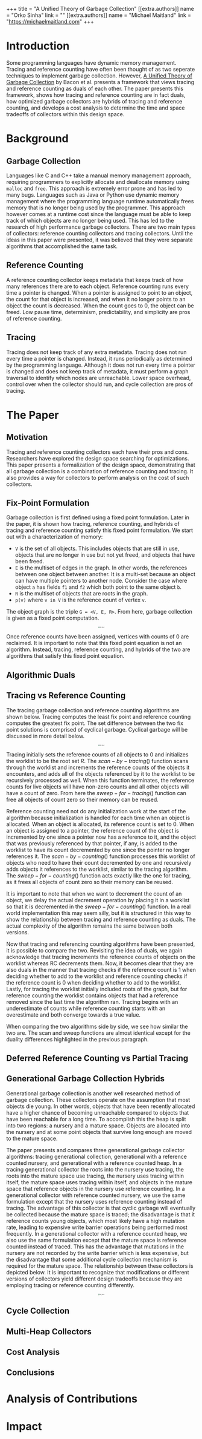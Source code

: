 +++
title = "A Unified Theory of Garbage Collection"
[[extra.authors]]
name = "Orko Sinha"
link = ""
[[extra.authors]]
name = "Michael Maitland"
link = "https://michaelmaitland.com"
+++

# Introduction
Some programming languages have dynamic memory management. Tracing and reference counting have often been thought of as two seperate techniques to implement garbage collection. However, [A Unified Theory of Garbage Collection](https://dl.acm.org/doi/10.1145/1028976.1028982) by Bacon et al. presents a framework that views tracing and reference counting as duals of each other. The paper presents this framework, shows how tracing and reference counting are in fact duals, how optimized garbage collectors are hybrids of tracing and reference counting, and develops a cost analysis to determine the time and space tradeoffs of collectors within this design space.

# Background
## Garbage Collection
Languages like C and C++ take a manual memory management approach, requiring programmers to explicitly allocate and deallocate memory using `malloc` and `free`. This approach is extremely error prone and has led to many bugs. Languages such as Java or Python use dynamic memory management where the programming language runtime automatically frees memory that is no longer being used by the programmer. This approach however comes at a runtime cost since the language must be able to keep track of which objects are no longer being used. This has led to the research of high performance garbage collectors. There are two main types of collectors: reference counting collectors and tracing collectors. Until the ideas in this paper were presented, it was believed that they were separate algorithms that accomplished the same task.

## Reference Counting

A reference counting collector keeps metadata that keeps track of how many references there are to each object. Reference counting runs every time a pointer is changed. When a pointer is assigned to point to an object, the count for that object is increased, and when it no longer points to an object the count is decreased. When the count goes to 0, the object can be freed. Low pause time, determinism, predictability, and simplicity are pros of reference counting.

## Tracing

Tracing does not keep track of any extra metadata. Tracing does not run every time a pointer is changed. Instead, it runs periodically as determined by the programming language. Although it does not run every time a pointer is changed and does not keep track of metadata, it must perform a graph traversal to identify which nodes are unreachable. Lower space overhead, control over when the collector should run, and cycle collection are pros of tracing. 

# The Paper

## Motivation

Tracing and reference counting collectors each have their pros and cons. Researchers have explored the design space searching for optimizations. This paper presents a formalization of the design space, demonstrating that all garbage collection is a combination of reference counting and tracing. It also provides a way for collectors to perform analysis on the cost of such collectors.

## Fix-Point Formulation

Garbage collection is first defined using a fixed point formulation. Later in the paper, it is shown how tracing, reference counting, and hybrids of tracing and reference counting satisfy this fixed point formulation. We start out with a characterization of memory:
* `V` is the set of all objects. This includes objects that are still in use, objects that are no longer in use but not yet freed, and objects that have been freed. 
* `E` is the multiset of edges in the graph. In other words, the references between one object between another. It is a multi-set because an object can have multiple pointers to another node. Consider the case where object `a` has fields `f1` and `f2` which both point to the same object `b`.
* `R` is the multiset of objects that are roots in the graph.
* `p(v)` where `v in V` is the reference count of vertex `v`.

The object graph is the triple `G = <V, E, R>`. From here, garbage collection is given as a fixed point computation.

<p align="center">
<img src="FP.png" alt="alt_text" title="image_tooltip" style="zoom:25%;" />
</p>

Once reference counts have been assigned, vertices with counts of 0 are reclaimed. It is important to note that this fixed point equation is not an algorithm. Instead, tracing, reference counting, and hybrids of the two are algorithms that satisfy this fixed point equation.

## Algorithmic Duals
## Tracing vs Reference Counting

The tracing garbage collection and reference counting algorithms are shown below. Tracing computes the least fix point and reference counting computes the greatest fix point. The set difference between the two fix point solutions is comprised of cyclical garbage. Cyclical garbage will be discussed in more detail below.

<p align="center">
<img src="TAndRC.png" alt="alt_text" title="image_tooltip" style="zoom:25%;" />
</p>

Tracing initially sets the reference counts of all objects to 0 and initializes the worklist to be the root set $R$. The $scan-by-tracing()$ function scans through the worklist and increments the reference counts of the objects it encounters, and adds all of the objects referenced by it to the worklist to be recursively processed as well. When this function terminates, the reference counts for live objects will have non-zero counts and all other objects will have a count of zero. From here the $sweep-for-tracing()$ function can free all objects of count zero so their memory can be reused.

Reference counting need not do any initialization work at the start of the algorithm because initialization is handled for each time when an object is allocated. When an object is allocated, its reference count is set to 0. When an object is assigned to a pointer, the reference count of the object is incremented by one since a pointer now has a reference to it, and the object that was previously referenced by that pointer, if any, is added to the worklist to have its count decremented by one since the pointer no longer references it. The $scan-by-counting()$ function processes this  worklist of objects who need to have their count decremented by one and recursively adds objects it references to the worklist, similar to the tracing algorithm. The $sweep-for-counting()$ function acts exactly like the one for tracing, as it frees all objects of count zero so their memory can be reused.

It is important to note that when we want to decrement the count of an object, we delay the actual decrement operation by placing it in a worklist so that it is decremented in the $sweep-for-counting()$ function. In a real world implementation this may seem silly, but it is structured in this way to show the relationship between tracing and reference counting as duals. The actual complexity of the algorithm remains the same between both versions.

Now that tracing and referencing counting algorithms have been presented, it is possible to compare the two. Revisiting the idea of duals, we again acknowledge that tracing increments the reference counts of objects on the worklist whereas RC decrements them. Now, it becomes clear that they are also duals in the manner that tracing checks if the reference count is 1 when deciding whether to add to the worklist and reference counting checks if the reference count is 0 when deciding whether to add to the worklist. Lastly, for tracing the worklist initially included roots of the graph, but for reference counting the worklist contains objects that had a reference removed since the last time the algorithm ran. Tracing begins with an underestimate of counts while reference counting starts with an overestimate and both converge towards a true value.

When comparing the two algorithms side by side, we see how similar the two are. The scan and sweep functions are almost identical except for the duality differences highlighted in the previous paragraph.

## Deferred Reference Counting vs Partial Tracing
## Generational Garbage Collection Hybrids

Generational garbage collection is another well researched method of garbage collection. These collectors operate on the assumption that most objects die young. In other words, objects that have been recently allocated have a higher chance of becoming unreachable compared to objects that have been reachable for a long time. To accomplish this the heap is split into two regions: a nursery and a mature space. Objects are allocated into the nursery and at some point objects that survive long enough are moved to the mature space.

The paper presents and compares three generational garbage collector algorithms: tracing generational collection, generational with a reference counted nursery, and generational with a reference counted heap. In a tracing generational collector the roots into the nursery use tracing, the roots into the mature space use tracing, the nursery uses tracing within itself, the mature space uses tracing within itself, and objects in the mature space that reference objects in the nursery use reference counting. In a generational collector with reference counted nursery, we use the same formulation except that the nursery uses reference counting instead of tracing. The advantage of this collector is that cyclic garbage will eventually be collected because the mature space is traced; the disadvantage is that it reference counts young objects, which most likely have a high mutation rate, leading to expensive write barrier operations being performed most frequently. In a generational collector with a reference counted heap, we also use the same formulation except that the mature space is reference counted instead of traced. This has the advantage that mutations in the nursery are not recorded by the write barrier which is less expensive, but the disadvantage that some additional cycle collection mechanism is required for the mature space. The relationship between these collectors is depicted below. It is important to recognize that modifications or different versions of collectors yield different design tradeoffs because they are employing tracing or reference counting differently.

<p align="center">
<img src="GCC.png" alt="alt_text" title="image_tooltip" style="zoom:25%;" />
</p>

## Cycle Collection
## Multi-Heap Collectors
## Cost Analysis
## Conclusions

# Analysis of Contributions

# Impact

